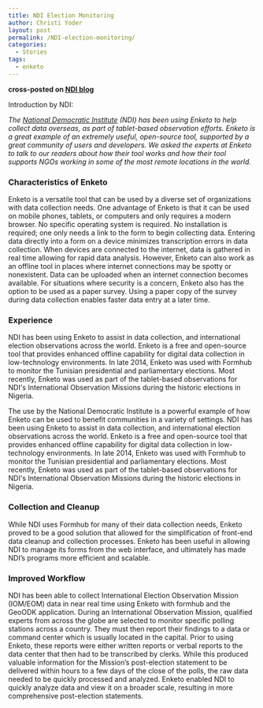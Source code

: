 ```yaml
---
title: NDI Election Monitoring
author: Christi Yoder
layout: post
permalink: /NDI-election-monitoring/
categories:
  - Stories
tags:
  - enketo
--- 
```


__cross-posted on [NDI blog](https://www.nditech.org/blog/2015/08/election-monitoring-enketo)__

Introduction by NDI:

_The [National Democratic Institute](https://www.ndi.org/) (NDI) has been using Enketo to help collect data overseas, as part of tablet-based observation efforts. Enketo is a great example of an extremely useful, open-source tool, supported by a great community of users and developers. We asked the experts at Enketo to talk to our readers about how their tool works and how their tool supports NGOs working in some of the most remote locations in the world._

### Characteristics of Enketo

Enketo is a versatile tool that can be used by a diverse set of organizations with data collection needs. One advantage of Enketo is that it can be used on mobile phones, tablets, or computers and only requires a modern browser. No specific operating system is required. No installation is required; one only needs a link to the form to begin collecting data. Entering data directly into a form on a device minimizes transcription errors in data collection. When devices are connected to the internet, data is gathered in real time allowing for rapid data analysis. However, Enketo can also work as an offline tool in places where internet connections may be spotty or nonexistent. Data can be uploaded when an internet connection becomes available. For situations where security is a concern, Enketo also has the option to be used as a paper survey. Using a paper copy of the survey during data collection enables faster data entry at a later time. 

### Experience

NDI has been using Enketo to assist in data collection, and international election observations across the world. Enketo is a free and open-source tool that provides enhanced offline capability for digital data collection in low-technology environments. In late 2014, Enketo was used with Formhub to monitor the Tunisian presidential and parliamentary elections. Most recently, Enketo was used as part of the tablet-based observations for NDI's International Observation Missions during the historic elections in Nigeria. 

The use by the National Democratic Institute is a powerful example of how Enketo can be used to benefit communities in a variety of settings. NDI has been using Enketo to assist in data collection, and international election observations across the world. Enketo is a free and open-source tool that provides enhanced offline capability for digital data collection in low-technology environments. In late 2014, Enketo was used with Formhub to monitor the Tunisian presidential and parliamentary elections. Most recently, Enketo was used as part of the tablet-based observations for NDI's International Observation Missions during the historic elections in Nigeria. 

### Collection and Cleanup

While NDI uses Formhub for many of their data collection needs, Enketo proved to be a good solution that allowed for the simplification of front-end data cleanup and collection processes. Enketo has been useful in allowing NDI to manage its forms from the web interface, and ultimately has made NDI’s programs more efficient and scalable.

### Improved Workflow

NDI has been able to collect International Election Observation Mission (IOM/EOM) data in near real time using Enketo with formhub and the GeoODK application. During an International Observation Mission, qualified experts from across the globe are selected to monitor specific polling stations across a country. They must then report their findings to a data or command center which is usually located in the capital. Prior to using Enketo, these reports were either written reports or verbal reports to the data center that then had to be transcribed by clerks. While this produced valuable information for the Mission’s post-election statement to be delivered within hours to a few days of the close of the polls, the raw data needed to be quickly processed and analyzed. Enketo enabled NDI to quickly analyze data and view it on a broader scale, resulting in more comprehensive post-election statements.





 
